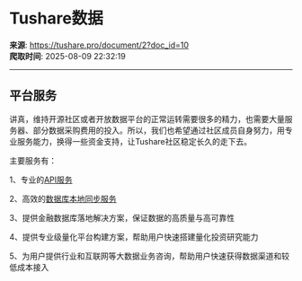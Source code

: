 # Tushare数据

**来源**: https://tushare.pro/document/2?doc_id=10  
**爬取时间**: 2025-08-09 22:32:19

---

## 平台服务

讲真，维持开源社区或者开放数据平台的正常运转需要很多的精力，也需要大量服务器、部分数据采购费用的投入。所以，我们也希望通过社区成员自身努力，用专业服务能力，换得一些资金支持，让Tushare社区稳定长久的走下去。

主要服务有：

1、专业的[API服务](https://tushare.pro/document/1?doc_id=11)

2、高效的[数据库本地同步服务](https://tushare.pro/document/1?doc_id=12)

3、提供金融数据库落地解决方案，保证数据的高质量与高可靠性

4、提供专业级量化平台构建方案，帮助用户快速搭建量化投资研究能力

5、为用户提供行业和互联网等大数据业务咨询，帮助用户快速获得数据渠道和较低成本接入
